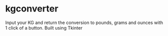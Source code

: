 # kgconverter
Input your KG and return the conversion to pounds, grams and ounces with 1 click of a button. Built using Tkinter
